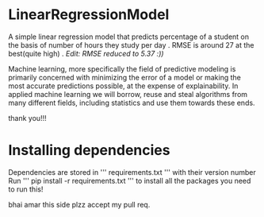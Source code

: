 # LinearRegressionModel
A simple linear regression model that predicts percentage of a student on the basis of number of hours they study per day
. RMSE is around 27 at the best(quite high)
. *Edit: RMSE reduced to 5.37 :))*

Machine learning, more specifically the field of predictive modeling is primarily concerned with minimizing the error of a model or making the most accurate predictions possible, at the expense of explainability. In applied machine learning we will borrow, reuse and steal algorithms from many different fields, including statistics and use them towards these ends.

thank you!!!

# Installing dependencies
Dependencies are stored in ''' requirements.txt ''' with their version number
Run ''' pip install -r requirements.txt  ''' to install all the packages you need to run this!

bhai amar this side plzz accept my pull req.
